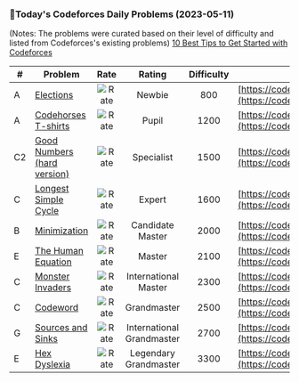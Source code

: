 ### 🌟Today's Codeforces Daily Problems (2023-05-11)
(Notes: The problems were curated based on their level of difficulty and listed from Codeforces's existing problems)
[10 Best Tips to Get Started with Codeforces](https://github.com/ika9810/Codeforces-Daily-Problems/blob/main/10%20Best%20Tips%20to%20Get%20Started%20with%20Codeforces.md)

| # | Problem | Rate| Rating | Difficulty | Contest |
|---| ----- | :--------: | :----------: | :----------: | ---------- |
|A|[Elections](https://codeforces.com/contest/1043/problem/A)|![Rate](https://img.shields.io/badge/Newbie-800-lightgrey)|Newbie|800|[https://codeforces.com/contest/1043](https://codeforces.com/contest/1043)|
|A|[Codehorses T-shirts](https://codeforces.com/contest/1000/problem/A)|![Rate](https://img.shields.io/badge/Pupil-1200-brightgreen)|Pupil|1200|[https://codeforces.com/contest/1000](https://codeforces.com/contest/1000)|
|C2|[Good Numbers (hard version)](https://codeforces.com/contest/1249/problem/C2)|![Rate](https://img.shields.io/badge/Specialist-1500-9cf)|Specialist|1500|[https://codeforces.com/contest/1249](https://codeforces.com/contest/1249)|
|C|[Longest Simple Cycle](https://codeforces.com/contest/1476/problem/C)|![Rate](https://img.shields.io/badge/Expert-1600-blue)|Expert|1600|[https://codeforces.com/contest/1476](https://codeforces.com/contest/1476)|
|B|[Minimization](https://codeforces.com/contest/571/problem/B)|![Rate](https://img.shields.io/badge/Candidate%20Master-2000-blueviolet)|Candidate Master|2000|[https://codeforces.com/contest/571](https://codeforces.com/contest/571)|
|E|[The Human Equation](https://codeforces.com/contest/1775/problem/E)|![Rate](https://img.shields.io/badge/Master-2100-orange)|Master|2100|[https://codeforces.com/contest/1775](https://codeforces.com/contest/1775)|
|C|[Monster Invaders](https://codeforces.com/contest/1396/problem/C)|![Rate](https://img.shields.io/badge/International%20Master-2300-orange)|International Master|2300|[https://codeforces.com/contest/1396](https://codeforces.com/contest/1396)|
|C|[Codeword](https://codeforces.com/contest/666/problem/C)|![Rate](https://img.shields.io/badge/Grandmaster-2500-red)|Grandmaster|2500|[https://codeforces.com/contest/666](https://codeforces.com/contest/666)|
|G|[Sources and Sinks](https://codeforces.com/contest/1036/problem/G)|![Rate](https://img.shields.io/badge/International%20Grandmaster-2700-red)|International Grandmaster|2700|[https://codeforces.com/contest/1036](https://codeforces.com/contest/1036)|
|E|[Hex Dyslexia](https://codeforces.com/contest/865/problem/E)|![Rate](https://img.shields.io/badge/Legendary%20Grandmaster-3300-red)|Legendary Grandmaster|3300|[https://codeforces.com/contest/865](https://codeforces.com/contest/865)|
